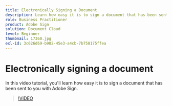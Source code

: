 ```yaml
---
title: Electronically Signing a Document
description: Learn how easy it is to sign a document that has been sent to you with Adobe Sign
role: Business Practitioner
product: Adobe Sign
solution: Document Cloud
level: Beginner
thumbnail: 17360.jpg
exl-id: 3c626d69-b982-45e3-a4cb-7b758175ffea
---
```

# Electronically signing a document

In this video tutorial, you'll learn how easy it is to sign a document that has been sent to you with Adobe Sign.

>[!VIDEO](https://video.tv.adobe.com/v/17360?hidetitle=true)
